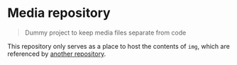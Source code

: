 # Media repository

> Dummy project to keep media files separate from code

This repository only serves as a place to host the contents of `img`,
which are referenced by
[another repository](https://github.com/EricCrosson/follow-current-buffer).
